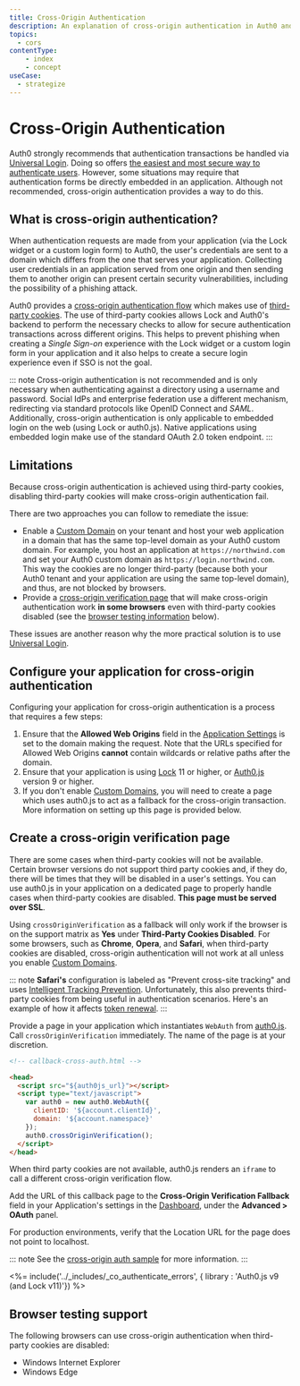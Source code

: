 ```yaml
---
title: Cross-Origin Authentication
description: An explanation of cross-origin authentication in Auth0 and its compatibility with browsers.
topics:
  - cors
contentType:
    - index
    - concept
useCase: 
  - strategize
---
```

# Cross-Origin Authentication

Auth0 strongly recommends that authentication transactions be handled via [Universal Login](/hosted-pages/login). Doing so offers [the easiest and most secure way to authenticate users](guides/login/universal-vs-embedded). However, some situations may require that authentication forms be directly embedded in an application. Although not recommended, cross-origin authentication provides a way to do this.

## What is cross-origin authentication?

When authentication requests are made from your application (via the Lock widget or a custom login form) to Auth0, the user's credentials are sent to a domain which differs from the one that serves your application. Collecting user credentials in an application served from one origin and then sending them to another origin can present certain security vulnerabilities, including the possibility of a phishing attack.

Auth0 provides a [cross-origin authentication flow](https://raw.githubusercontent.com/jaredhanson/draft-openid-connect-cross-origin-authentication/master/Draft-1.0.txt) which makes use of [third-party cookies](https://developer.mozilla.org/en-US/docs/Web/HTTP/Cookies#Third-party_cookies). The use of third-party cookies allows Lock and Auth0's backend to perform the necessary checks to allow for secure authentication transactions across different origins. This helps to prevent phishing when creating a <dfn data-key="single-sign-on">Single Sign-on</dfn> experience with the Lock widget or a custom login form in your application and it also helps to create a secure login experience even if SSO is not the goal.

::: note
Cross-origin authentication is not recommended and is only necessary when authenticating against a directory using a username and password. Social IdPs and enterprise federation use a different mechanism, redirecting via standard protocols like OpenID Connect and <dfn data-key="security-assertion-markup-language">SAML</dfn>. Additionally, cross-origin authentication is only applicable to embedded login on the web (using Lock or auth0.js). Native applications using embedded login make use of the standard OAuth 2.0 token endpoint.
:::

## Limitations

Because cross-origin authentication is achieved using third-party cookies, disabling third-party cookies will make cross-origin authentication fail.

There are two approaches you can follow to remediate the issue:

- Enable a [Custom Domain](/custom-domains) on your tenant and host your web application in a domain that has the same top-level domain as your Auth0 custom domain. For example, you host an application at `https://northwind.com` and set your Auth0 custom domain as `https://login.northwind.com`. This way the cookies are no longer third-party (because both your Auth0 tenant and your application are using the same top-level domain), and thus, are not blocked by browsers.
- Provide a [cross-origin verification page](#create-a-cross-origin-verification-page) that will make cross-origin authentication work **in some browsers** even with third-party cookies disabled (see the [browser testing information](#browser-testing-support) below).

These issues are another reason why the more practical solution is to use [Universal Login](/hosted-pages/login).

## Configure your application for cross-origin authentication

Configuring your application for cross-origin authentication is a process that requires a few steps:

1. Ensure that the **Allowed Web Origins** field in the [Application Settings](${manage_url}/#/applications/${account.clientId}/settings) is set to the domain making the request. Note that the URLs specified for Allowed Web Origins **cannot** contain wildcards or relative paths after the domain.
1. Ensure that your application is using [Lock](/libraries/lock) 11 or higher, or [Auth0.js](/libraries/auth0js) version 9 or higher.
1. If you don't enable [Custom Domains](/custom-domains), you will need to create a page which uses auth0.js to act as a fallback for the cross-origin transaction. More information on setting up this page is provided below.

## Create a cross-origin verification page

There are some cases when third-party cookies will not be available. Certain browser versions do not support third party cookies and, if they do, there will be times that they will be disabled in a user's settings. You can use auth0.js in your application on a dedicated page to properly handle cases when third-party cookies are disabled. **This page must be served over SSL**.

Using `crossOriginVerification` as a fallback will only work if the browser is on the support matrix as **Yes** under **Third-Party Cookies Disabled**. For some browsers, such as **Chrome**, **Opera**, and **Safari**, when third-party cookies are disabled, cross-origin authentication will not work at all unless you enable [Custom Domains](/custom-domains).

::: note
**Safari's** configuration is labeled as "Prevent cross-site tracking" and uses [Intelligent Tracking Prevention](https://webkit.org/blog/7675/intelligent-tracking-prevention/). Unfortunately, this also prevents third-party cookies from being useful in authentication scenarios. Here's an example of how it affects [token renewal](/api-auth/token-renewal-in-safari).
:::

Provide a page in your application which instantiates `WebAuth` from [auth0.js](/libraries/auth0js). Call `crossOriginVerification` immediately. The name of the page is at your discretion.

```html
<!-- callback-cross-auth.html -->

<head>
  <script src="${auth0js_url}"></script>
  <script type="text/javascript">
    var auth0 = new auth0.WebAuth({
      clientID: '${account.clientId}',
      domain: '${account.namespace}'
    });
    auth0.crossOriginVerification();
  </script>
</head>
```

When third party cookies are not available, auth0.js renders an `iframe` to call a different cross-origin verification flow.

Add the URL of this callback page to the **Cross-Origin Verification Fallback** field in your Application's settings in the [Dashboard](${manage_url}), under the **Advanced > OAuth** panel.

For production environments, verify that the Location URL for the page does not point to localhost.

::: note
See the [cross-origin auth sample](https://github.com/auth0/lock/blob/master/support/callback-cross-auth.html) for more information.
:::

<%= include('../_includes/_co_authenticate_errors', { library : 'Auth0.js v9 (and Lock v11)'}) %>

## Browser testing support

The following browsers can use cross-origin authentication when third-party cookies are disabled:

* Windows Internet Explorer
* Windows Edge
